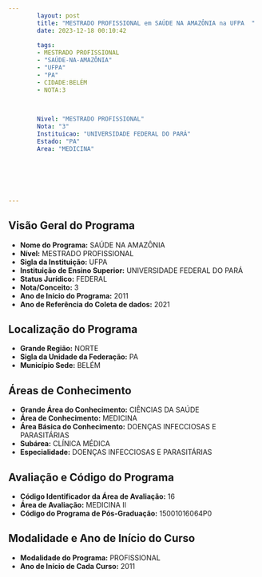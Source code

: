 ```yaml
---
        layout: post
        title: "MESTRADO PROFISSIONAL em SAÚDE NA AMAZÔNIA na UFPA  "
        date: 2023-12-18 00:10:42
     
        tags:
        - MESTRADO PROFISSIONAL
        - "SAÚDE-NA-AMAZÔNIA"
        - "UFPA"
        - "PA"
        - CIDADE:BELÉM
        - NOTA:3
        
       

        Nivel: "MESTRADO PROFISSIONAL"
        Nota: "3"
        Instituicao: "UNIVERSIDADE FEDERAL DO PARÁ"
        Estado: "PA"
        Area: "MEDICINA"
        
        
        
        
        
        
---
```

## Visão Geral do Programa
- **Nome do Programa:** SAÚDE NA AMAZÔNIA
- **Nível:** MESTRADO PROFISSIONAL
- **Sigla da Instituição:** UFPA
- **Instituição de Ensino Superior:** UNIVERSIDADE FEDERAL DO PARÁ
- **Status Jurídico:** FEDERAL
- **Nota/Conceito:** 3
- **Ano de Início do Programa:** 2011
- **Ano de Referência do Coleta de dados:** 2021

## Localização do Programa
- **Grande Região:** NORTE
- **Sigla da Unidade da Federação:** PA
- **Município Sede:** BELÉM

## Áreas de Conhecimento
- **Grande Área do Conhecimento:** CIÊNCIAS DA SAÚDE
- **Área de Conhecimento:** MEDICINA
- **Área Básica do Conhecimento:** DOENÇAS INFECCIOSAS E PARASITÁRIAS
- **Subárea:** CLÍNICA MÉDICA
- **Especialidade:** DOENÇAS INFECCIOSAS E PARASITÁRIAS

## Avaliação e Código do Programa
- **Código Identificador da Área de Avaliação:** 16
- **Área de Avaliação:** MEDICINA II
- **Código do Programa de Pós-Graduação:** 15001016064P0


## Modalidade e Ano de Início do Curso
- **Modalidade do Programa:** PROFISSIONAL
- **Ano de Início de Cada Curso:** 2011
